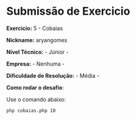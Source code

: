 # Submissão de Exercicio

**Exercicio:** 5 - Cobaias

**Nickname:** aryangomes

**Nível Técnico:** - Júnior -

**Empresa:** - Nenhuma -

**Dificuldade de Resolução:** - Média -

**Como rodar o desafio**:

Use o comando abaixo:

```bash
php cobaias.php 10
```
